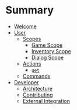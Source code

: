 # Summary

- [Welcome](./welcome.md)
- [User]()
  - [Scopes](./scope.md)
    - [Game Scope]()
    - [Inventory Scope]()
    - [Dialog Scope]()
  - [Actions](./action.md)
    - [`get`](./action/get.md)
  - [Commands]()
- [Developer](./developer/index.md)
  - [Architecture](./developer/architecture.md)
  - [Contributing]()
  - [External Integration](./developer/integration/index.md)
